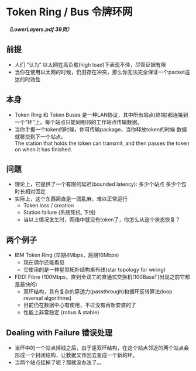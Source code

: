 # Token Ring / Bus 令牌环网
***（LowerLayers.pdf 39页）***

## 前提
* 人们 “认为” 以太网在高负载(high load)下表现不佳，尽管证据有限
* 当你在使用以太网的时候，仍旧存在冲突，那么你无法完全保证一个packet送达的时效性

## 本身
* Token Ring 和 Token Buses 是一种LAN协议，其中所有站点(终端)都连接到一个“环”上。每个站点只能同相邻的工作站点传输数据。  
* 当你手握一个token的时候，你可传输package，当你释放token的时候 数据就移交到下一个站点。  
The station that holds the token can transmit, and then passes the token on when it has finished.

## 问题
* 理论上，它提供了一个有限的延迟(bounded latency): 多少个站点 多少个包 时长相对固定
* 实际上，这个东西简直是一团乱麻，难以正常运行  
	* Token loss / creation 
	* Station failure (系统死机, 下线)
	* 当以上情况发生时，网络中就没有token了，你怎么从这个状态恢复？

## 两个例子
* IBM Token Ring (早期4Mbps，后期16Mbps)
	* 现在偶尔还能看见
	* 它使用的是一种星型拓扑结构来布线(star topology for wiring)
* FDDI Fibre (100Mbps，直到全双工的直通式交换机(100BaseT)出现之前它都是最快的)
	* 双环结构，具有复杂的穿透力(passthrough)和循环反转算法(loop reversal algorithms)
	* 目前仍在数据中心有使用，不过没有再新安装的了
	* 性能上非常稳定 (robus & stable)

## Dealing with Failure 错误处理
* 当环中的一个站点掉线之后，由于是双环结构，在这个站点邻近的两个站点会形成一个封闭结构，让数据又传回去变成一个新的环。
* 当两个站点挂掉了呢？那就没办法了。。